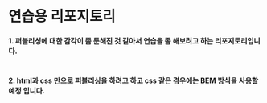 # 연습용 리포지토리

#### 1. 퍼블리싱에 대한 감각이 좀 둔해진 것 같아서 연습을 좀 해보려고 하는 리포지토리입니다.   
#
#### 2. html과 css 만으로 퍼블리싱을 하려고 하고 css 같은 경우에는 BEM 방식을 사용할 예정 입니다.    
